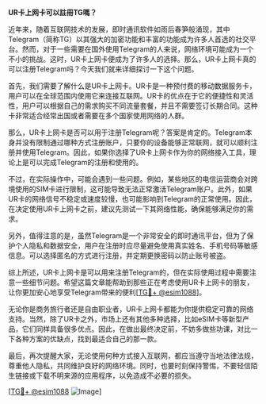 **UR卡上网卡可以註冊TG嗎？**

近年来，随着互联网技术的发展，即时通讯软件如雨后春笋般涌现，其中Telegram（简称TG）以其强大的加密功能和丰富的功能成为许多人首选的社交平台。然而，对于一些需要在国外使用Telegram的人来说，网络环境可能成为一个不小的挑战。这时，UR卡上网卡便成为了许多人的选择。那么，UR卡上网卡真的可以注册Telegram吗？今天我们就来详细探讨一下这个问题。

首先，我们需要了解什么是UR卡上网卡。UR卡是一种预付费的移动数据服务卡，用户可以在全球范围内使用它来连接互联网。UR卡的优点在于它的便捷性和灵活性，用户可以根据自己的需求购买不同流量套餐，并且不需要签订长期合同。这种卡非常适合经常出国或者需要在多个国家使用网络的人群。

那么，UR卡上网卡是否可以用于注册Telegram呢？答案是肯定的。Telegram本身并没有限制通过哪种方式注册账户，只要你的设备能够正常联网，就可以顺利注册并使用Telegram。因此，如果你选择了UR卡上网卡作为你的网络接入工具，理论上是可以完成Telegram的注册和使用的。

不过，在实际操作中，可能会遇到一些问题。例如，某些地区的电信运营商会对跨境使用的SIM卡进行限制，这可能导致无法正常激活Telegram账户。此外，如果UR卡的网络信号不稳定或速度较慢，也可能影响到Telegram的正常使用。因此，在决定使用UR卡上网卡之前，建议先测试一下其网络性能，确保能够满足你的需求。

另外，值得注意的是，虽然Telegram是一个非常安全的即时通讯平台，但为了保护个人隐私和数据安全，用户在注册时应尽量避免使用真实姓名、手机号码等敏感信息。可以选择匿名的方式进行注册，并定期更换密码以防止账号被盗。

综上所述，UR卡上网卡是可以用来注册Telegram的，但在实际使用过程中需要注意一些细节问题。希望这篇文章能帮助到那些正在考虑使用UR卡上网卡的朋友，让你更加安心地享受Telegram带来的便利[[TG💪+ @esim1088](https://t.me/s/esim1088)]。

无论你是商务旅行者还是自由职业者，UR卡上网卡都能为你提供稳定可靠的网络支持。当然，除了UR卡之外，市场上还有其他多种选择，比如eSIM卡等新型产品，它们同样具备很多优点。因此，在做出最终决定前，不妨多做些功课，对比一下各种方案的优缺点，找到最适合自己的那一款。

最后，再次提醒大家，无论使用何种方式接入互联网，都应当遵守当地法律法规，尊重他人隐私，共同维护良好的网络环境。同时，也要时刻保持警惕，不要轻信陌生链接或下载不明来源的应用程序，以免造成不必要的损失。

[[TG💪+ @esim1088](https://t.me/s/esim1088) ![Image](https://i.postimg.cc/4NQfJmqS/Snipaste-2025-05-13-00-14-12.png)]